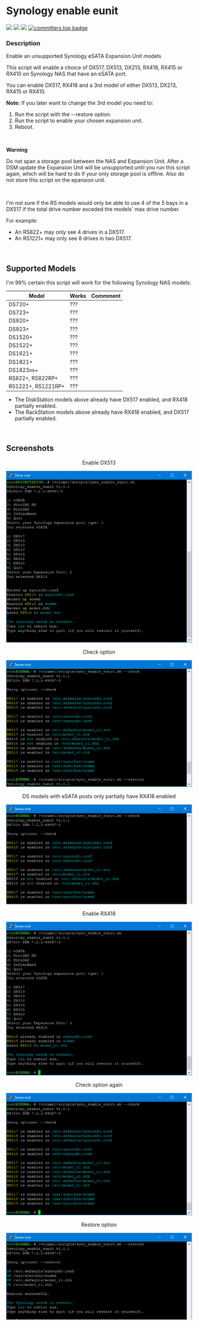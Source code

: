# Synology enable eunit

<a href="https://github.com/007revad/Synology_enable_eunit/releases"><img src="https://img.shields.io/github/release/007revad/Synology_enable_eunit.svg"></a>
<a href="https://hits.seeyoufarm.com"><img src="https://hits.seeyoufarm.com/api/count/incr/badge.svg?url=https%3A%2F%2Fgithub.com%2F007revad%2FSynology_enable_eunith&count_bg=%2379C83D&title_bg=%23555555&icon=&icon_color=%23E7E7E7&title=views&edge_flat=false"/></a>
[![](https://img.shields.io/static/v1?label=Sponsor&message=%E2%9D%A4&logo=GitHub&color=%23fe8e86)](https://github.com/sponsors/007revad)
[![committers.top badge](https://user-badge.committers.top/australia/007revad.svg)](https://user-badge.committers.top/australia/007revad)

### Description
Enable an unsupported Synology eSATA Expansion Unit models

This script will enable a choice of DX517, DX513, DX213, RX418, RX415 or RX410 on Synology NAS that have an eSATA port.

You can enable DX517, RX418 and a 3rd model of either DX513, DX213, RX415 or RX410.

**Note:** If you later want to change the 3rd model you need to:
1. Run the script with the --restore option.
2. Run the script to enable your chosen expansion unit.
3. Reboot.

<br>

**Warning**

Do not span a storage pool between the NAS and Expansion Unit. After a DSM update the Expansion Unit will be unsupported until you run this script again, which will be hard to do if your only storage pool is offline. Also do not store this script on the epansion unit.

<br>

I'm not sure if the RS models would only be able to use 4 of the 5 bays in a DX517 if the total drive number exceded the models' max drive number.

For example:
- An RS822+ may only see 4 drives in a DX517.
- An RS1221+ may only see 8 drives in two DX517.

<br>

## Supported Models

I'm 99% certain this script will work for the following Synology NAS models:

| Model | Works | Commment |
|-------|-------|----------|
| DS720+ | ??? | |
| DS723+ | ??? | |
| DS920+ | ??? | |
| DS923+ | ??? | |
| DS1520+ | ??? | |
| DS1522+ | ??? | |
| DS1621+ | ??? | |
| DS1821+ | ??? | |
| DS1823xs+ | ??? | |
| RS822+, RS822RP+ | ??? | |
| RS1221+, RS1221RP+ | ??? | |

- The DiskStation models above already have DX517 enabled, and RX418 partially enabled.
- The RackStation models above already have RX418 enabled, and DX517 partially enabled.

<br>

## Screenshots

<p align="center">Enable DX513</p>
<p align="center"><img src="/images/esata.png"></p>

<p align="center">Check option</p>
<p align="center"><img src="/images/enable_dx513.png"></p>

<p align="center">DS models with eSATA posts only partially have RX418 enabled</p>
<p align="center"><img src="/images/default.png"></p>

<p align="center">Enable RX418</p>
<p align="center"><img src="/images/enable_rx418.png"></p>

<p align="center">Check option again</p>
<p align="center"><img src="/images/enabled_3.png"></p>

<p align="center">Restore option</p>
<p align="center"><img src="/images/restore.png"></p>

